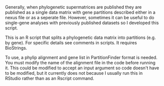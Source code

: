 Generally, when phylogenetic supermatrices are published they are published as a single data matrix with gene partitions described either in a nexus file or as a seperate file. However, sometimes it can be useful to do single-gene analyses with previously published datasets so I developed this script. 

This is an R script that splits a phylogenetic data matrix into partitions (e.g. by gene). For specific details see
comments in scripts. It requires BioStrings.

To use, a phylip alignment and gene list in PartitionFinder format is needed. You must modify the name of the alignment file in the code before running it. This could be modified to accept an input argument so code doesn't have to be modified, but it currently does not because I usually run this in RStudio rather than as an Rscript command.
